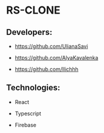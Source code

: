 # RS-CLONE

## Developers:

- https://github.com/UlianaSavi

- https://github.com/AlyaKavalenka

- https://github.com/Ilichhh

## Technologies:

- React

- Typescript

- Firebase
